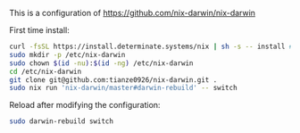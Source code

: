 This is a configuration of https://github.com/nix-darwin/nix-darwin

First time install:

```sh
curl -fsSL https://install.determinate.systems/nix | sh -s -- install # select `no` when prompted to install Determinate Nix
sudo mkdir -p /etc/nix-darwin
sudo chown $(id -nu):$(id -ng) /etc/nix-darwin
cd /etc/nix-darwin
git clone git@github.com:tianze0926/nix-darwin.git .
sudo nix run 'nix-darwin/master#darwin-rebuild' -- switch
```

Reload after modifying the configuration:

```sh
sudo darwin-rebuild switch
```
